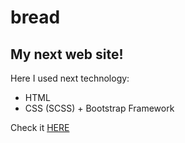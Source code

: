 # bread
## My next web site!
Here I used next technology:
+ HTML
+ CSS (SCSS) + Bootstrap Framework 

Check it [HERE](https://nikolaynar.github.io/bread/)

